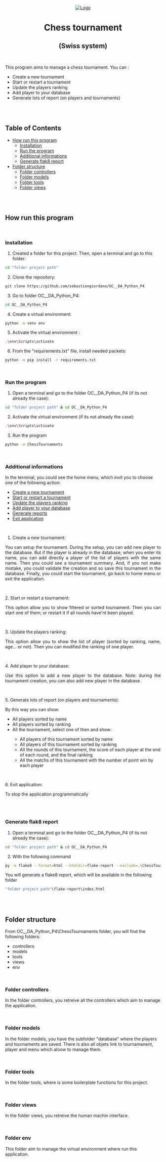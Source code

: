 <p align="center">
    <a href="https://user.oc-static.com/upload/2020/09/22/16007793690358_chess%20club-01.png" class="oc-imageLink oc-imageLink--disabled"><img src="https://user.oc-static.com/upload/2020/09/22/16007793690358_chess%20club-01.png" alt="Logo"></a>
    <h1 align="center">Chess tournament</h1>
    <h2 align="center">(Swiss system)</h2>
    </br>
    <p align="left">
        This program aims to manage a chess tournament.
        You can :
<ul>
<li>Create a new tournament</li>
<li>Start or restart a tournament</li>
<li>Update the players ranking</li>
<li>Add player to your database</li>
<li>Generate lots of report (on players and tournaments)</li>
</ul>
    </p>
</p>

<br>
<br>

<!-- TABLE OF CONTENTS -->
## Table of Contents

* [How run this program](#how-run-this-program)
  * [Installation](#installation)
  * [Run the program](#run-the-program)
  * [Additional informations](#additional-informations)
  * [Generate flak8 report](#generate-flak8-report)
* [Folder structure](#folder-structure)
  * [Folder controllers](#folder-controllers)
  * [Folder models](#folder-models)
  * [Folder tools](#folder-tools)
  * [Folder views](#folder-views)

<br>
<br>

<!-- HOW RUN THIS PROGRAM -->
## How run this program

<br>

### Installation

1. Created a folder for this project. Then, open a terminal and go to this folder:
```sh
cd "folder project path"
```
2. Clone the repository:
```sh
git clone https://github.com/sebastiengiordano/OC__DA_Python_P4
```
3. Go to folder OC__DA_Python_P4:
```sh
cd OC__DA_Python_P4
```
4. Create a virtual environment:
```sh
python -m venv env
```
5. Activate the virtual environment :
```sh
.\env\Scripts\activate
```
6. From the "requirements.txt" file, install needed packets:
```sh
python -m pip install -r requirements.txt
```

<br>

### Run the program
1. Open a terminal and go to the folder OC__DA_Python_P4 (if its not already the case):
```sh
cd "folder project path" & cd OC__DA_Python_P4
```
2. Activate the virtual environment (if its not already the case):
```sh
.\env\Scripts\activate
```
3. Run the program
```sh
python -m ChessTournaments
```

<br>

### Additional informations
In the terminal, you could see the home menu, which invit you to choose one of the following action:
* <a href="#Create-a-new-tournament">Create a new tournament</a>
* <a href="#Start-or-restart-a-tournament">Start or restart a tournament</a>
* <a href="#Update-the-players-ranking">Update the players ranking</a>
* <a href="#Add-player-to-your-database">Add player to your database</a>
* <a href="#Generate-lots-of-report">Generate reports</a>
* <a href="#Exit-application">Exit application</a>

<br>

<a name="Create-a-new-tournament"></a>
1. Create a new tournament:
<p align="justify">
  You can setup the tournament.
  During the setup, you can add new player to the database. But if the player is already in the database, when you enter its name, you can add directly a player of the list of players with the same name.
  Then you could see a tournament summary. And, if you not make mistake, you could validate the creation and so save this tournament in the database.
  Finally, you could start the tournament, go back to home menu or exit the application.
</p>

<br>

<a name="Start-or-restart-a-tournament"></a>
2. Start or restart a tournament:
<p align="justify">
  This option allow you to show filtered or sorted tournament.
  Then you can start one of them; or restart it if all rounds have'nt been played.
</p>

<br>

<a name="Update-the-players-ranking"></a>
3. Update the players ranking:
<p align="justify">
  This option allow you to show the list of player (sorted by ranking, name, age... or not).
  Then you can modified the ranking of one player.
</p>

<br>

<a name="Add-player-to-your-database"></a>
4. Add player to your database:
<p align="justify">
  Use this option to add a new player to the database.
  Note: during the tournament creation, you can also add new player in the database.
</p>

<br>

<a name="Generate-lots-of-report"></a>
5. Generate lots of report (on players and tournaments):
<p align="justify">
  By this way you can show:
<ul>
<li>All players sorted by name</li>
<li>All players sorted by ranking</li>
<li>All the tournament, select one of then and show:</li>
  <ul>
  <li>All players of this tournament sorted by name</li>
  <li>All players of this tournament sorted by ranking</li>
  <li>All the rounds of this tournament, the score of each player at the end of each round, and the final ranking</li>
  <li>All the matchs of this tournament with the number of point win by each player</li>
  </ul>
</ul>
</p>

<br>

<a name="Exit-application"></a>
6. Exit application:
<p align="justify">
  To stop the application programmatically
</p>

<br>
<br>

### Generate flak8 report
1. Open a terminal and go to the folder OC__DA_Python_P4 (if its not already the case):
```sh
cd "folder project path" & cd OC__DA_Python_P4
```
2. With the following command
```sh
py -m flake8 --format=html --htmldir=flake-report --exclude=.\ChessTournaments\env\
```
You will generate a flake8 report, which will be available in the following folder
```sh
"folder project path"\flake-report\index.html
```

<br>
<br>

<!-- FOLDER STRUCTURE -->
## Folder structure

From OC__DA_Python_P4\ChessTournaments folder, you will find the following folders:
* controllers
* models
* tools
* views
* env

<br>

### Folder controllers
In the folder controllers, you retreive all the controllers which aim to manage the application.

<br>

### Folder models
In the folder models, you have the subfolder "database" where the players and tournaments are saved.
There is also all objets link to tournamanent, player and menu which  aloow to manage them.

<br>

### Folder tools
In the folder tools, where is some boilerplate functions for this project.

<br>

### Folder views
In the folder views, you retreive the human machin interface.

<br>

### Folder env
This folder aim to manage the virtual environment where run this application.

<br>
